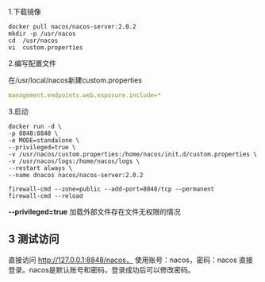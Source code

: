 1.下载镜像

```shell
docker pull nacos/nacos-server:2.0.2
mkdir -p /usr/nacos
cd  /usr/nacos
vi  custom.properties
```

2.编写配置文件

在/usr/local/nacos新建custom.properties

```yaml
management.endpoints.web.exposure.include=*
```

3.启动

```shell
docker run -d \
-p 8848:8848 \
-e MODE=standalone \
--privileged=true \
-v /usr/nacos/custom.properties:/home/nacos/init.d/custom.properties \
-v /usr/nacos/logs:/home/nacos/logs \
--restart always \
--name dnacos nacos/nacos-server:2.0.2

firewall-cmd --zone=public --add-port=8848/tcp --permanent
firewall-cmd --reload
```

**--privileged=true** 加载外部文件存在文件无权限的情况

## 3 测试访问

直接访问 http://127.0.0.1:8848/nacos， 使用账号：nacos，密码：nacos 直接登录。nacos是默认账号和密码，登录成功后可以修改密码。